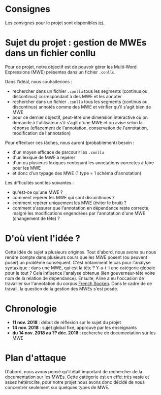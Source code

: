 # Consignes

Les consignes pour le projet sont disponibles [ici](https://loicgrobol.github.io/python-im/m2-2018/projets.html).

# Sujet du projet : gestion de MWEs dans un fichier conllu

Pour ce projet, notre objectif est de pouvoir gérer les Multi-Word Expressions (MWE) présentes dans un fichier `.conllu`.

Dans l'idéal, nous souhaiterions :
+ rechercher dans un fichier `.conllu` tous les segments (continus ou discontinus) correspondant à des MWE et les annoter
+ rechercher dans un fichier `.conllu` tous les segments (continus ou discontinus) annotés comme des MWE et vérifier qu'il s'agit bien de MWE
+ pour ce dernier objectif, peut-être une dimension interactive où on demande à l'utilisateur s'il s'agit d'une MWE et on avise selon la réponse (effacement de l'annotation, conservation de l'annotation, modification de l'annotation)

Pour effectuer ces tâches, nous auront (probablement) besoin :
+ d'un moyen efficace de parcourir les `.conllu`
+ d'un lexique de MWE à repérer
+ d'un ou plusieurs lexiques contenant les annotations correctes à faire pour les MWE
+ et donc d'un typage des MWE (1 type = 1 schéma d'annotation)

Les difficultés sont les suivantes :
+ qu'est-ce qu'une MWE ?
+ comment repérer les MWE qui sont discontinues ?
+ comment repérer uniquement les MWE (éviter le bruit) ?
+ comment s'assurer que l'annotation en dépendance reste correcte, malgré les modifications engendrées par l'annotation d'une MWE (changement de tête) ?

# D'où vient l'idée ?

Cette idée de sujet a plusieurs origines. 
Tout d'abord, nous avons pu nous rendre compte dans plusieurs cours que les MWE posent (ou peuvent poser) un problème conséquent. C'est notamment le cas pour l'analyse syntaxique : dans une MWE, qui est la tête ? Y-a-t il une catégorie globale pour le tout ? Cela influence l'analyse obtenue (lien gouverneur-tête voire nom de la relation de dépendance).
Ensuite, Aline a eu l'occasion de travailler sur l'annotation du corpus [French Spoken](https://github.com/UniversalDependencies/UD_French-Spoken). Dans le cadre de ce travail, la question de la gestion des MWEs s'est posée.

# Chronologie

+ **11 nov. 2018** : début de réflexion sur le sujet du projet
+ **14 nov. 2018** : sujet global fixé, approuvé par les enseignants
+ **du 14 nov. 2018 au ?? déc. 2018** : recherche de documentation sur les MWE

# Plan d'attaque

D'abord, nous avons pensé qu'il était important de rechercher de la documentation sur les MWEs. Cette catégorie est en effet très vaste et assez hétéroclite, pour notre projet nous avons donc décidé de nous concentrer seulement sur quelques types de MWE.
